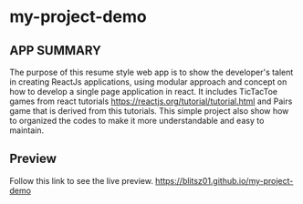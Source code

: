 # my-project-demo

## APP SUMMARY
The purpose of this resume style web app is to show  the developer's talent in creating ReactJs applications, using modular approach and concept on how to develop a single page application in react. It includes TicTacToe games from react tutorials https://reactjs.org/tutorial/tutorial.html and Pairs game that is derived from this tutorials. This simple project also show how to organized the codes to make it more understandable and easy to maintain.

## Preview
Follow this link to see the live preview.
https://blitsz01.github.io/my-project-demo

